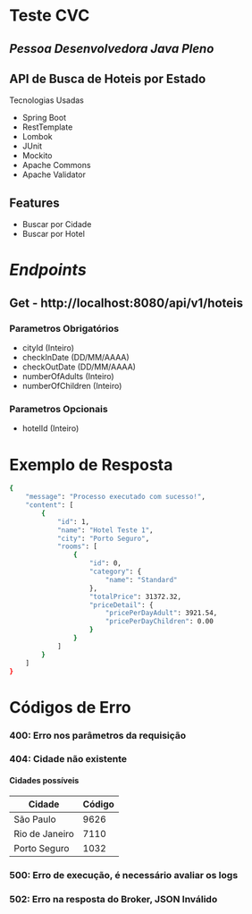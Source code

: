 # Teste CVC 
## _Pessoa Desenvolvedora Java Pleno_
## API de Busca de Hoteis por Estado

Tecnologias Usadas
- Spring Boot
- RestTemplate
- Lombok
- JUnit
- Mockito
- Apache Commons
- Apache Validator
 
## Features

- Buscar por Cidade
- Buscar por Hotel

# _Endpoints_

## Get - http://localhost:8080/api/v1/hoteis

### Parametros Obrigatórios

- cityId (Inteiro)
- checkInDate (DD/MM/AAAA)
- checkOutDate (DD/MM/AAAA)
- numberOfAdults (Inteiro)
- numberOfChildren (Inteiro)
### Parametros Opcionais
- hotelId (Inteiro)

# Exemplo de Resposta

```sh
{
    "message": "Processo executado com sucesso!",
    "content": [
        {
            "id": 1,
            "name": "Hotel Teste 1",
            "city": "Porto Seguro",
            "rooms": [
                {
                    "id": 0,
                    "category": {
                        "name": "Standard"
                    },
                    "totalPrice": 31372.32,
                    "priceDetail": {
                        "pricePerDayAdult": 3921.54,
                        "pricePerDayChildren": 0.00
                    }
                }
            ]
        }
    ]
}
```
# Códigos de Erro
### 400: Erro nos parâmetros da requisição
### 404: Cidade não existente
#### Cidades possíveis
| Cidade 	| Código 	|
|---	|---	|
| São Paulo 	| 9626 	|
| Rio de Janeiro 	| 7110 	|
| Porto Seguro 	| 1032 	|
### 500: Erro de execução, é necessário avaliar os logs
### 502: Erro na resposta do Broker, JSON Inválido



